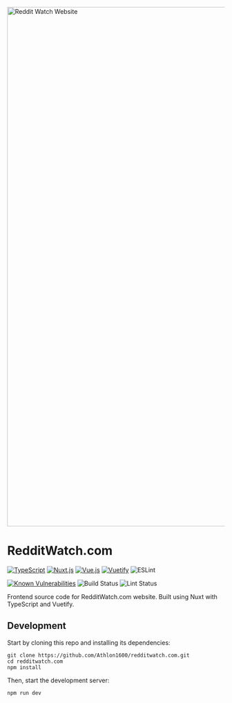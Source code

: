 <a href="https://redditwatch.com"><img width="1200" alt="Reddit Watch Website" src="https://i.imgur.com/XrM7BsZ.png"></a>

# RedditWatch.com

[![TypeScript](https://img.shields.io/badge/TypeScript-4.9-blue.svg?style=flat-square)](https://www.typescriptlang.org/)
[![Nuxt.js](https://img.shields.io/badge/Nuxt.js-3.15.0-brightgreen.svg?style=flat-square)](https://nuxt.com/)
[![Vue.js](https://img.shields.io/badge/Vue.js-3.x-brightgreen.svg?style=flat-square)](https://vuejs.org/)
[![Vuetify](https://img.shields.io/badge/Vuetify-3.x-blueviolet.svg?style=flat-square)](https://vuetifyjs.com/)
![ESLint](https://img.shields.io/badge/code%20style-%40nuxt%2Feslint-brightgreen?logo=eslint)

[![Known Vulnerabilities](https://snyk.io/test/github/Athlon1600/redditwatch.com/badge.svg?targetFile=package.json)](https://snyk.io/test/github/Athlon1600/redditwatch.com?targetFile=package.json)
![Build Status](https://img.shields.io/github/actions/workflow/status/Athlon1600/redditwatch.com/build.yml?label=Build%20Status&logo=github&color=brightgreen)
![Lint Status](https://github.com/Athlon1600/redditwatch.com/actions/workflows/lint.yml/badge.svg)

Frontend source code for RedditWatch.com website.
Built using Nuxt with TypeScript and Vuetify.

## Development

Start by cloning this repo and installing its dependencies:

```shell
git clone https://github.com/Athlon1600/redditwatch.com.git
cd redditwatch.com
npm install
```

Then, start the development server:

```shell
npm run dev
```
